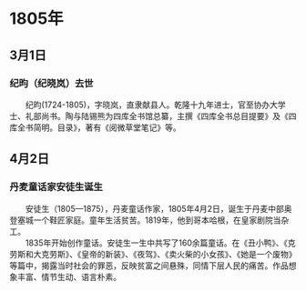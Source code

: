 # 1805年
## 3月1日
### 纪昀（纪晓岚）去世
　　纪昀(1724-1805)，字晓岚，直隶献县人。乾隆十九年进士，官至协办大学士、礼部尚书。陶与陆锡熊为四库全书馆总纂，主撰《四库全书总目提要》及《四库全书简明。目录》，著有《阅微草堂笔记》等。
## 4月2日
### 丹麦童话家安徒生诞生
　　安徒生（1805—1875），丹麦童话作家，1805年4月2日，诞生于丹麦中部奥登塞城一个鞋匠家庭。童年生活贫苦。1819年，他到哥本哈根，在皇家剧院当杂工。<br>　　1835年开始创作童话。安徒生一生中共写了160余篇童话。在《丑小鸭》、《克劳斯和大克劳斯》、《皇帝的新装》、《夜驾》、《卖火柴的小女孩》、《她是一个废物》等篇中，揭露当时社会的罪恶，反映贫富之间悬殊，同情下层人民的痛苦。作品想象丰富、情节生动、语言朴素。
<comment/>